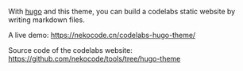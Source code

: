 With [hugo](https://gohugo.io/) and this theme, you can build a codelabs static website by writing markdown files.

A live demo: https://nekocode.cn/codelabs-hugo-theme/

Source code of the codelabs website: https://github.com/nekocode/tools/tree/hugo-theme
